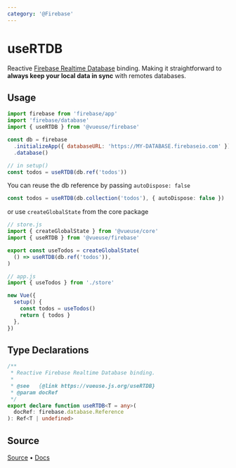 ```yaml
---
category: '@Firebase'
---
```


# useRTDB

Reactive [Firebase Realtime Database](https://firebase.google.com/docs/database) binding. Making it straightforward to **always keep your local data in sync** with remotes databases.

## Usage

```js
import firebase from 'firebase/app'
import 'firebase/database'
import { useRTDB } from '@vueuse/firebase'

const db = firebase
  .initializeApp({ databaseURL: 'https://MY-DATABASE.firebaseio.com' })
  .database()

// in setup()
const todos = useRTDB(db.ref('todos'))
```

You can reuse the db reference by passing `autoDispose: false`

```ts
const todos = useRTDB(db.collection('todos'), { autoDispose: false })
```

or use `createGlobalState` from the core package

```js
// store.js
import { createGlobalState } from '@vueuse/core'
import { useRTDB } from '@vueuse/firebase'

export const useTodos = createGlobalState(
  () => useRTDB(db.ref('todos')),
)
```

```js
// app.js
import { useTodos } from './store'

new Vue({
  setup() {
    const todos = useTodos()
    return { todos }
  },
})
```


<!--FOOTER_STARTS-->
## Type Declarations

```typescript
/**
 * Reactive Firebase Realtime Database binding.
 *
 * @see   {@link https://vueuse.js.org/useRTDB}
 * @param docRef
 */
export declare function useRTDB<T = any>(
  docRef: firebase.database.Reference
): Ref<T | undefined>
```

## Source

[Source](https://github.com/vueuse/vueuse/blob/master/packages/firebase/useRTDB/index.ts) • [Docs](https://github.com/vueuse/vueuse/blob/master/packages/firebase/useRTDB/index.md)


<!--FOOTER_ENDS-->
